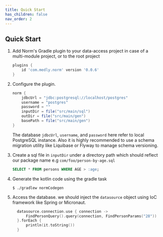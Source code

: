 ```yaml
---
title: Quick Start
has_children: false
nav_order: 2
---
```


## Quick Start

1. Add Norm's Gradle plugin to your data-access project in case of a multi-module project, or to the root project

    ```gradle
    plugins {
        id 'com.medly.norm' version '0.0.6'
    }
    ```


2. Configure the plugin. 

    ```groovy
    norm {
        jdbcUrl = "jdbc:postgresql://localhost/postgres"
        username = "postgres"
        password = ""
        inputDir = file("src/main/sql")
        outDir = file("src/main/gen")
        basePath = file("src/main/gen")
    }
    ```

    The database `jdbcUrl`, `username`, and `password` here refer to local PostgreSQL instance. Also it is highly recommended to use a schema migration utility like Liquibase or Flyway to manage schema versioning. 



3. Create a sql file in `inputDir` under a directory path which should reflect our package name e.g `com/foo/person-by-age.sql`

    ```sql
    SELECT * FROM persons WHERE AGE > :age;
    ```


4. Generate the kotlin code using the gradle task

    ```shell
    $ ./gradlew normCodegen
    ```

5. Access the database. we should inject the `datasource` object using IoC framework like Spring or Micronaut.

    ```kotlin
      datasource.connection.use { connection ->
          FindPersonQuery().query(connection, FindPersonParams("28"))
      }.forEach {
          println(it.toString())
      }
    ```

